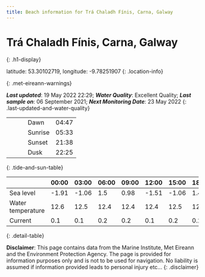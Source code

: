 ```yaml
---
title: Beach information for Trá Chaladh Fínis, Carna, Galway
---
```

# Trá Chaladh Fínis, Carna, Galway 
{: .h1-display}

latitude: 53.30102719, longitude: -9.78251907
{: .location-info}


{: .met-eireann-warnings}

___Last updated___: 19 May 2022 22:29; ___Water Quality___: Excellent Quality;
___Last sample on___: 06 September 2021; ___Next Monitoring Date___: 23 May 2022
{: .last-updated-and-water-quality}

|   |   |   |   |   |
|---|---|---|---|---|
|   |   |   | Dawn  | 04:47 |
|   |   |   | Sunrise  | 05:33 |
|   |   |   | Sunset  | 21:38 |
|   |   |   | Dusk  | 22:25 |
{: .tide-and-sun-table}

<div></div>

| | 00:00 | 03:00 | 06:00 | 09:00 | 12:00 | 15:00 | 18:00 | 21:00 |
|---|---|---|---|---|---|---|---|---|
| Sea level | -1.91 | -1.06 | 1.5 | 0.98| -1.51 | -1.06 | 1.47 | 1.32 |
| Water temperature | 12.6 | 12.5 | 12.4 | 12.4 | 12.4 | 12.5 | 12.5 | 12.5 |
| Current | 0.1 | 0.1 | 0.2 | 0.2 | 0.1| 0.2 | 0.2 | 0.1 |
{: .detail-table}

__Disclaimer__: This page contains data from the Marine Institute,
Met Eireann and the Environment Protection Agency. The page is provided for
information purposes only and is not to be used for navigation. No liability
is assumed if information provided leads to personal injury etc...
{: .disclaimer}
